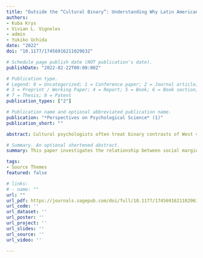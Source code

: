 ```yaml
---
title: "Outside the “Cultural Binary”: Understanding Why Latin American Collectivist Societies Foster Independent Selves"
authors:
- Kuba Krys
- Vivian L. Vignoles
- admin
- Yukiko Uchida
date: "2022"
doi: "10.1177/17456916211029632"

# Schedule page publish date (NOT publication's date).
publishDate: "2022-02-22T00:00:00Z"

# Publication type.
# Legend: 0 = Uncategorized; 1 = Conference paper; 2 = Journal article;
# 3 = Preprint / Working Paper; 4 = Report; 5 = Book; 6 = Book section;
# 7 = Thesis; 8 = Patent
publication_types: ["2"]

# Publication name and optional abbreviated publication name.
publication: "*Perspectives on Psychological Science* (1)"
publication_short: ""

abstract: Cultural psychologists often treat binary contrasts of West versus East, individualism versus collectivism, and independent versus interdependent self-construal as interchangeable, thus assuming that collectivist societies promote interdependent rather than independent models of selfhood. At odds with this assumption, existing data indicate that Latin American societies emphasize collectivist values at least as strongly as Confucian East Asian societies, but they emphasize most forms of independent self-construal at least as strongly as Western societies. We argue that these seemingly “anomalous” findings can be explained by societal differences in modes of subsistence (herding vs. rice farming), colonial histories (frontier settlement), cultural heterogeneity, religious heritage, and societal organization (relational mobility, loose norms, honor logic) and that they cohere with other indices of contemporary psychological culture. We conclude that the common view linking collectivist values with interdependent self-construal needs revision. Global cultures are diverse, and researchers should pay more attention to societies beyond “the West” and East Asia. Our contribution concurrently illustrates the value of learning from unexpected results and the crucial importance of exploratory research in psychological science.

# Summary. An optional shortened abstract.
summary: This paper investigates the relationship between social marginalization and ideal/actual affect in Brazil and Japan. As a social marginalization index, we used the NEET-Hikikomori Risk Scale (NHR). We predicted that cultural differences would emerge in the valuation of affective states. Affect valuation theory suggests that in East Asia, individuals are encouraged to pursue and value low arousal positive emotions (LAP e.g., calmness, serenity) over high arousal positive emotions (HAP e.g., excitement, elation, etc.) as they can harm social relationships in these societies. In contrast, Latin American cultures value HAP over LAP, because social relationships are promoted through vibrant positive emotional expression in these cultures. Hence, we hypothesized that individuals’ ideal affect, actual affect, and the discrepancy between ideal and actual affect would be associated with higher risk of social marginalization. Participants from Japan (N = 54) and Brazil (N = 54) reported their ideal affect and actual affect and completed the NEET-Hikikomori Risk Scale (NHR). Regression analyses showed that actual HAP and the discrepancy between ideal and actual HAP were negatively associated with NHR in Brazil, but no association was found in the Japanese data. The other variables, including ideal affect, were only minorly or not significantly associated with NHR. Though the study has limitations regarding its small sample size, we can explore future perspectives and discuss the relationships between emotion and cultural marginalization. Socioecological factors that promote actual HAP in Brazilians may encourage other mainstream cultural ideals, which buffers against cultural marginalization.

tags:
- Source Themes
featured: false

# links:
# - name: ""
url: ""
url_pdf: https://journals.sagepub.com/doi/full/10.1177/17456916211029632  
url_code: ''
url_dataset: ''
url_poster: ''
url_project: ''
url_slides: ''
url_source: ''
url_video: ''

---
```




